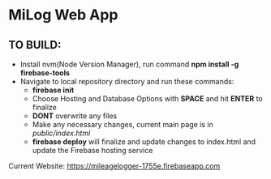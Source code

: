 # MiLog Web App

## TO BUILD:
+ Install nvm(Node Version Manager), run command **npm install -g firebase-tools**
+ Navigate to local repository directory and run these commands:
  + **firebase init**
  + Choose Hosting and Database Options with **SPACE** and hit **ENTER** to finalize
  + **DONT** overwrite any files
  + Make any necessary changes, current main page is in *public/index.html*
  + **firebase deploy** will finalize and update changes to index.html and update the Firebase hosting service

Current Website: https://mileagelogger-1755e.firebaseapp.com
